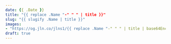 ```yaml
---
date: {{ .Date }}
title: "{{ replace .Name "-" " " | title }}"
slug: "{{ slugify .Name | title }}"
images: 
- "https://og.jln.co/jlns1/{{ replace .Name "-" " " | title | base64Encode | replaceRE "=+$" "" | replaceRE "\\+" "-" | replaceRE "/" "_"}}"
draft: true
---
```

